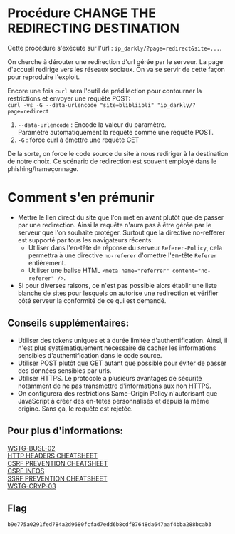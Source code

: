 
# Procédure CHANGE THE REDIRECTING DESTINATION 

Cette procédure s'exécute sur l'url : `ip_darkly/?page=redirect&site=...`.

On cherche à dérouter une redirection d'url gérée par le serveur. La
page d'accueil redirige vers les réseaux sociaux. On va se servir de
cette façon pour reproduire l'exploit.

Encore une fois `curl` sera l'outil de prédilection pour contourner la
restrictions et envoyer une requête POST:   
`curl -vs -G --data-urlencode "site=blibliibli" "ip_darkly/?page=redirect`

1. `--data-urlencode` : Encode la valeur du paramètre.   
Paramètre automatiquement la requête comme une requête POST.
2. `-G` : force curl à émettre une requête GET

De la sorte, on force le code source du site à nous rediriger à la
destination de notre choix. Ce scénario de redirection est souvent employé dans le phishing/hameçonnage.

# Comment s'en prémunir

- Mettre le lien direct du site que l'on met en avant plutôt que de
  passer par une redirection. Ainsi la requête n'aura pas à être gérée
  par le serveur que l'on souhaite protéger. Surtout que la directive
  no-refferer est supporté par tous les navigateurs récents:
   - Utiliser dans l'en-tête de réponse du serveur `Referer-Policy`, cela
     permettra à une directive `no-referer` d'omettre l'en-tête `Referer`
     entièrement.
   - Utiliser une balise HTML `<meta name="referrer"
     content="no-referer" />`.
- Si pour diverses raisons, ce n'est pas possible alors établir une
  liste blanche de sites pour lesquels on autorise une redirection
  et vérifier côté serveur la conformité de ce qui est demandé.

## Conseils supplémentaires:

- Utiliser des tokens uniques et à durée limitée d'authentification.
  Ainsi, il n'est plus systématiquement nécessaire de cacher les
  informations sensibles d'authentification dans le code source.
- Utiliser POST plutôt que GET autant que possible pour éviter de passer
  des données sensibles par urls.
- Utiliser HTTPS. Le protocole a plusieurs avantages de sécurité
  notamment de ne pas transmettre d'informations aux non HTTPS.
- On configurera des restrictions Same-Origin Policy n'autorisant que
  JavaScript à créer des en-têtes personnalisés et depuis la même
  origine. Sans ça, le requête est rejetée.

## Pour plus d'informations:  

[WSTG-BUSL-02](https://github.com/clallier94/wstg-translation-fr/blob/main/4-Web_Application_Security_Testing/10-Business_Logic_Testing/02-Test_Ability_to_Forge_Requests.md)   
[HTTP HEADERS CHEATSHEET](https://cheatsheetseries.owasp.org/cheatsheets/HTTP_Headers_Cheat_Sheet.html)   
[CSRF PREVENTION CHEATSHEET](https://cheatsheetseries.owasp.org/cheatsheets/Cross-Site_Request_Forgery_Prevention_Cheat_Sheet.html#use-built-in-or-existing-csrf-implementations-for-csrf-protection)   
[CSRF INFOS](http://www.stan.gr/2012/11/cross-site-request-forgery-legitimazing.html)   
[SSRF PREVENTION CHEATSHEET](https://cheatsheetseries.owasp.org/cheatsheets/Server_Side_Request_Forgery_Prevention_Cheat_Sheet.html)   
[WSTG-CRYP-03](https://github.com/clallier94/wstg-translation-fr/blob/0d20f06e3195a81fd07c9294207dd80ba7710e55/4-Web_Application_Security_Testing/09-Testing_for_Weak_Cryptography/03-Testing_for_Sensitive_Information_Sent_via_Unencrypted_Channels.md)    

## Flag
```text
b9e775a0291fed784a2d9680fcfad7edd6b8cdf87648da647aaf4bba288bcab3
```
